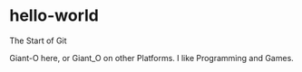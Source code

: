 # hello-world
The Start of Git

Giant-O here, or Giant_O on other Platforms.
I like Programming and Games.
